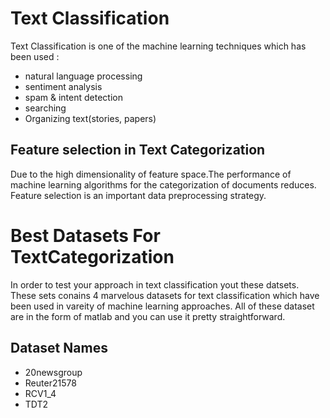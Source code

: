 # Text Classification
Text Classification is one of the machine learning techniques which has been used :
 - natural language processing
 - sentiment analysis
 -  spam & intent detection
 -  searching
 -  Organizing text(stories, papers)


## Feature selection in Text Categorization
Due to the high dimensionality of feature space.The performance of machine learning algorithms for the categorization of documents reduces. Feature selection is an important data preprocessing strategy.
# Best Datasets For TextCategorization

In order to test your approach in text classification yout these datsets. These sets conains 4 marvelous datasets for text classification which have been used in vareity of machine learning approaches. All of these dataset are in the form of matlab and you can use it pretty straightforward.


## Dataset Names
 - 20newsgroup
 - Reuter21578
 - RCV1_4
 - TDT2
